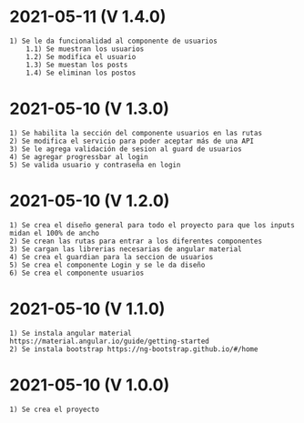 # 2021-05-11 (V 1.4.0)
    1) Se le da funcionalidad al componente de usuarios
        1.1) Se muestran los usuarios
        1.2) Se modifica el usuario
        1.3) Se muestan los posts
        1.4) Se eliminan los postos
# 2021-05-10 (V 1.3.0)
    1) Se habilita la sección del componente usuarios en las rutas
    2) Se modifica el servicio para poder aceptar más de una API
    3) Se le agrega validación de sesion al guard de usuarios
    4) Se agregar progressbar al login
    5) Se valida usuario y contraseña en login
# 2021-05-10 (V 1.2.0)
    1) Se crea el diseño general para todo el proyecto para que los inputs midan el 100% de ancho
    2) Se crean las rutas para entrar a los diferentes componentes
    3) Se cargan las librerias necesarias de angular material
    4) Se crea el guardian para la seccion de usuarios
    5) Se crea el componente Login y se le da diseño
    6) Se crea el componente usuarios
# 2021-05-10 (V 1.1.0)
    1) Se instala angular material https://material.angular.io/guide/getting-started
    2) Se instala bootstrap https://ng-bootstrap.github.io/#/home
# 2021-05-10 (V 1.0.0)
    1) Se crea el proyecto